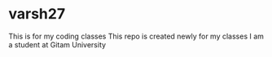# varsh27
This is for my coding classes
This repo is created newly for my classes
I am a student at Gitam University
